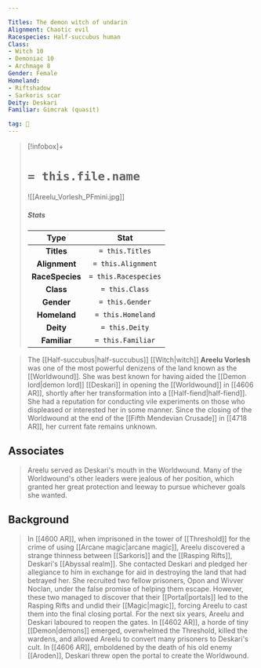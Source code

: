 ```yaml
---

Titles: The demon witch of undarin
Alignment: Chaotic evil
Racespecies: Half-succubus human
Class:
- Witch 10
- Demoniac 10
- Archmage 8
Gender: Female
Homeland:
- Riftshadow
- Sarkoris scar
Deity: Deskari
Familiar: Gimcrak (quasit)

tag: 👤️
---
```


> [!infobox]+
> #  `= this.file.name`
> ![[Areelu_Vorlesh_PFmini.jpg]]
> ##### Stats
> Type | Stat |
> :---: |:---:|
> **Titles** | `= this.Titles` |
> **Alignment** | `= this.Alignment` |
> **RaceSpecies** | `= this.Racespecies` |
> **Class** | `= this.Class` |
> **Gender** | `= this.Gender` |
> **Homeland** | `= this.Homeland` |
> **Deity** | `= this.Deity` |
> **Familiar** | `= this.Familiar` |



> The [[Half-succubus|half-succubus]] [[Witch|witch]] **Areelu Vorlesh** was one of the most powerful denizens of the land known as the [[Worldwound]]. She was best known for having aided the [[Demon lord|demon lord]] [[Deskari]] in opening the [[Worldwound]] in [[4606 AR]], shortly after her transformation into a [[Half-fiend|half-fiend]]. She had a reputation for conducting vile experiments on those who displeased or interested her in some manner. Since the closing of the Worldwound at the end of the [[Fifth Mendevian Crusade]] in [[4718 AR]], her current fate remains unknown.


## Associates

> Areelu served as Deskari's mouth in the Worldwound. Many of the Worldwound's other leaders were jealous of her position, which granted her great protection and leeway to pursue whichever goals she wanted.


## Background

> In [[4600 AR]], when imprisoned in the tower of [[Threshold]] for the crime of using [[Arcane magic|arcane magic]], Areelu discovered a strange thinness between [[Sarkoris]] and the [[Rasping Rifts]], Deskari's [[Abyssal realm]]. She contacted Deskari and pledged her allegiance to him in exchange for aid in destroying the land that had betrayed her. She recruited two fellow prisoners, Opon and Wivver Noclan, under the false promise of helping them escape. However, these two managed to discover that their [[Portal|portals]] led to the Rasping Rifts and undid their [[Magic|magic]], forcing Areelu to cast them into the final closing portal.
> For the next six years, Areelu and Deskari laboured to reopen the gates. In [[4602 AR]], a horde of tiny [[Demon|demons]] emerged, overwhelmed the Threshold, killed the wardens, and allowed Areelu to convert many prisoners to Deskari's cult. In [[4606 AR]], emboldened by the death of his old enemy [[Aroden]], Deskari threw open the portal to create the Worldwound.







